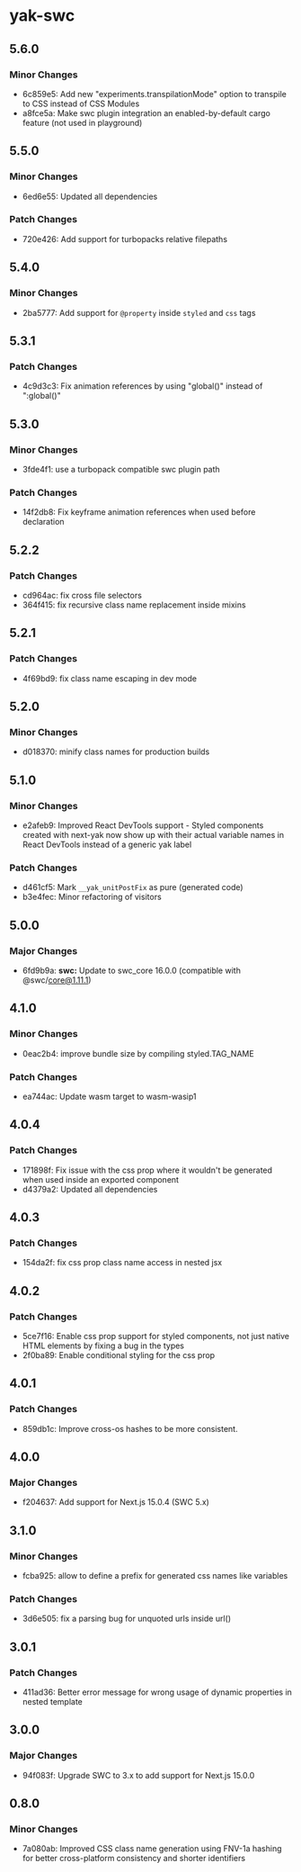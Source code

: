 # yak-swc

## 5.6.0

### Minor Changes

- 6c859e5: Add new "experiments.transpilationMode" option to transpile to CSS instead of CSS Modules
- a8fce5a: Make swc plugin integration an enabled-by-default cargo feature (not used in playground)

## 5.5.0

### Minor Changes

- 6ed6e55: Updated all dependencies

### Patch Changes

- 720e426: Add support for turbopacks relative filepaths

## 5.4.0

### Minor Changes

- 2ba5777: Add support for `@property` inside `styled` and `css` tags

## 5.3.1

### Patch Changes

- 4c9d3c3: Fix animation references by using "global()" instead of ":global()"

## 5.3.0

### Minor Changes

- 3fde4f1: use a turbopack compatible swc plugin path

### Patch Changes

- 14f2db8: Fix keyframe animation references when used before declaration

## 5.2.2

### Patch Changes

- cd964ac: fix cross file selectors
- 364f415: fix recursive class name replacement inside mixins

## 5.2.1

### Patch Changes

- 4f69bd9: fix class name escaping in dev mode

## 5.2.0

### Minor Changes

- d018370: minify class names for production builds

## 5.1.0

### Minor Changes

- e2afeb9: Improved React DevTools support - Styled components created with next-yak now show up with their actual variable names in React DevTools instead of a generic yak label

### Patch Changes

- d461cf5: Mark `__yak_unitPostFix` as pure (generated code)
- b3e4fec: Minor refactoring of visitors

## 5.0.0

### Major Changes

- 6fd9b9a: **swc:** Update to swc_core 16.0.0 (compatible with @swc/core@1.11.1)

## 4.1.0

### Minor Changes

- 0eac2b4: improve bundle size by compiling styled.TAG_NAME

### Patch Changes

- ea744ac: Update wasm target to wasm-wasip1

## 4.0.4

### Patch Changes

- 171898f: Fix issue with the css prop where it wouldn't be generated when used inside an exported component
- d4379a2: Updated all dependencies

## 4.0.3

### Patch Changes

- 154da2f: fix css prop class name access in nested jsx

## 4.0.2

### Patch Changes

- 5ce7f16: Enable css prop support for styled components, not just native HTML elements by fixing a bug in the types
- 2f0ba89: Enable conditional styling for the css prop

## 4.0.1

### Patch Changes

- 859db1c: Improve cross-os hashes to be more consistent.

## 4.0.0

### Major Changes

- f204637: Add support for Next.js 15.0.4 (SWC 5.x)

## 3.1.0

### Minor Changes

- fcba925: allow to define a prefix for generated css names like variables

### Patch Changes

- 3d6e505: fix a parsing bug for unquoted urls inside url()

## 3.0.1

### Patch Changes

- 411ad36: Better error message for wrong usage of dynamic properties in nested template

## 3.0.0

### Major Changes

- 94f083f: Upgrade SWC to 3.x to add support for Next.js 15.0.0

## 0.8.0

### Minor Changes

- 7a080ab: Improved CSS class name generation using FNV-1a hashing for better cross-platform consistency and shorter identifiers
